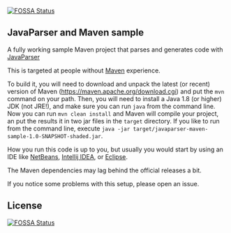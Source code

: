 [![FOSSA Status](https://app.fossa.com/api/projects/git%2Bgithub.com%2FDIVERGENTGIT%2Fjavaparser-maven-sample.svg?type=shield)](https://app.fossa.com/projects/git%2Bgithub.com%2FDIVERGENTGIT%2Fjavaparser-maven-sample?ref=badge_shield)

JavaParser and Maven sample
---

A fully working sample Maven project that parses and generates code with [JavaParser](http://www.javaparser.org)

This is targeted at people without [Maven](https://maven.apache.org/) experience.

To build it, you will need to download and unpack the latest (or recent) version of Maven (https://maven.apache.org/download.cgi)
and put the `mvn` command on your path.
Then, you will need to install a Java 1.8 (or higher) JDK (not JRE!), and make sure you can run `java` from the command line.
Now you can run `mvn clean install` and Maven will compile your project, 
an put the results it in two jar files in the `target` directory.
If you like to run from the command line,
execute `java -jar target/javaparser-maven-sample-1.0-SNAPSHOT-shaded.jar`.

How you run this code is up to you, but usually you would start by using an IDE like [NetBeans](https://netbeans.org/), [Intellij IDEA](https://www.jetbrains.com/idea/), or [Eclipse](https://eclipse.org/ide/).

The Maven dependencies may lag behind the official releases a bit.

If you notice some problems with this setup, please open an issue.


## License
[![FOSSA Status](https://app.fossa.com/api/projects/git%2Bgithub.com%2FDIVERGENTGIT%2Fjavaparser-maven-sample.svg?type=large)](https://app.fossa.com/projects/git%2Bgithub.com%2FDIVERGENTGIT%2Fjavaparser-maven-sample?ref=badge_large)